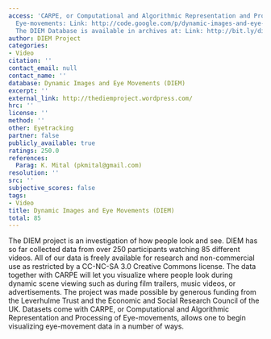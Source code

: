 ```yaml
---
access: 'CARPE, or Computational and Algorithmic Representation and Processing of
  Eye-movements: Link: http://code.google.com/p/dynamic-images-and-eye-movements/
  The DIEM Database is available in archives at: Link: http://bit.ly/diemdata'
author: DIEM Project
categories:
- Video
citation: ''
contact_email: null
contact_name: ''
database: Dynamic Images and Eye Movements (DIEM)
excerpt: ''
external_link: http://thediemproject.wordpress.com/
hrc: ''
license: ''
method: ''
other: Eyetracking
partner: false
publicly_available: true
ratings: 250.0
references:
  Parag: K. Mital (pkmital@gmail.com)
resolution: ''
src: ''
subjective_scores: false
tags:
- Video
title: Dynamic Images and Eye Movements (DIEM)
total: 85
---
```


The DIEM project is an investigation of how people look and see. DIEM has so far collected data from over 250 participants watching 85 different videos. All of our data is freely available for research and non-commercial use as restricted by a CC-NC-SA 3.0 Creative Commons license. The data together with CARPE will let you visualize where people look during dynamic scene viewing such as during film trailers, music videos, or advertisements. The project was made possible by generous funding from the Leverhulme Trust and the Economic and Social Research Council of the UK. Datasets come with CARPE, or Computational and Algorithmic Representation and Processing of Eye-movements, allows one to begin visualizing eye-movement data in a number of ways.